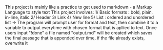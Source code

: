 This project is mainly like a practice to get used to markdown - a Markup Language to style text
This project involves:
1/ Basic formats : bold, plain, in-line, italic
2/ Header 
3/ Link
4/ New line
5/ List : ordered and unordered list
-> The program will prompt user for format and text, then combine it to a variable to output everytime with chosen format that is apllied to text. Once users input "!done" a file named "output.md" will be created which saves the final passage that is appended over time, if the file already exists, overwrite it
